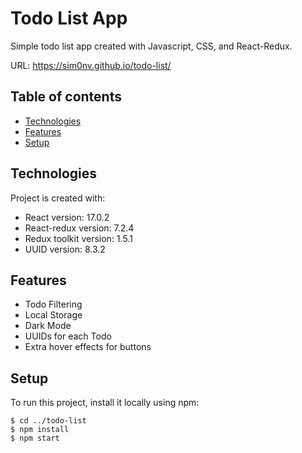 # Todo List App

Simple todo list app created with Javascript, CSS, and React-Redux.

URL: https://sim0nv.github.io/todo-list/


## Table of contents
* [Technologies](#technologies)
* [Features](#features)
* [Setup](#setup)

## Technologies
Project is created with:
* React version: 17.0.2
* React-redux version: 7.2.4
* Redux toolkit version: 1.5.1
* UUID version: 8.3.2
	
## Features
* Todo Filtering
* Local Storage
* Dark Mode
* UUIDs for each Todo
* Extra hover effects for buttons


## Setup
To run this project, install it locally using npm:
```
$ cd ../todo-list
$ npm install
$ npm start
```

